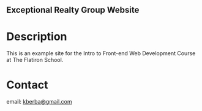 Exceptional Realty Group Website
---

# Description

This is an example site for the Intro to Front-end Web Development Course at The Flatiron School.

# Contact

email: kberba@gmail.com
